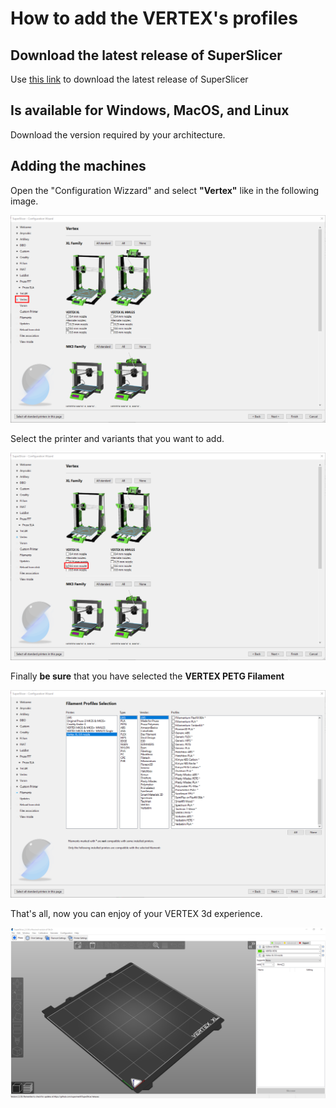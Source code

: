 # How to add the VERTEX's profiles

## Download the latest release of SuperSlicer ##

Use [this link](https://github.com/supermerill/SuperSlicer/releases/latest) to download the latest release of SuperSlicer

## Is available for Windows, MacOS, and Linux ##

Download the version required by your architecture.

## Adding the machines ## 

Open the "Configuration Wizzard" and select **"Vertex"** like in the following image.

![Add Vertex FFF](/images/add_vertex_fff.png)

Select the printer and variants that you want to add.

![Select VERTEX Printer](/images/select_vertex_printer.png)

Finally **be sure** that you have selected the **VERTEX PETG Filament**

![Add Vertex Filament](/images/add_vertex_filament.png)

That's all, now you can enjoy of your VERTEX 3d experience.

![VERTEX SuperSlicer](/images/vertex_superslicer.png)